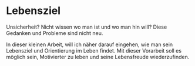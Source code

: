 # Lebensziel
Unsicherheit? Nicht wissen wo man ist und wo man hin will? Diese Gedanken und Probleme sind nicht neu.

In dieser kleinen Arbeit, will ich näher darauf eingehen, wie man sein Lebensziel und Orientierung im Leben findet. 
Mit dieser Vorarbeit soll es möglich sein, Motivierter zu leben und seine Lebensfreude wiederzufinden.